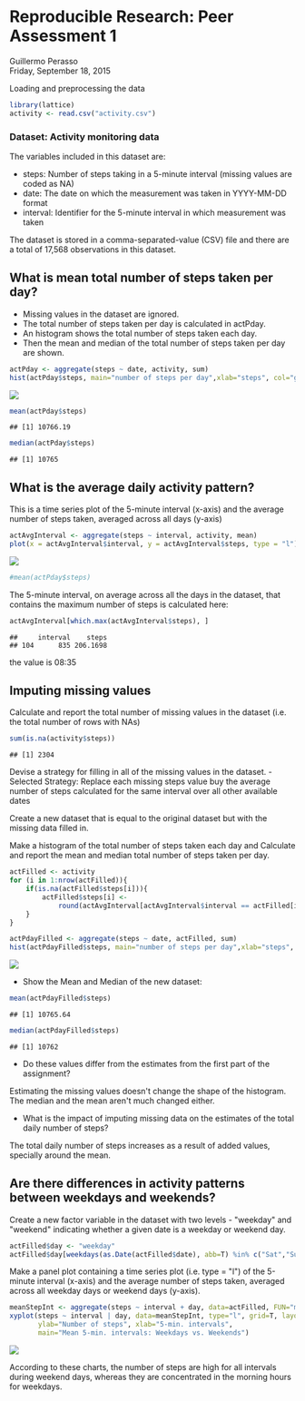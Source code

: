 # Reproducible Research: Peer Assessment 1
Guillermo Perasso  
Friday, September 18, 2015  

Loading and preprocessing the data


```r
library(lattice)
activity <- read.csv("activity.csv")
```

### Dataset: Activity monitoring data

The variables included in this dataset are:

- steps: Number of steps taking in a 5-minute interval (missing values are coded as NA)
- date: The date on which the measurement was taken in YYYY-MM-DD format
- interval: Identifier for the 5-minute interval in which measurement was taken

The dataset is stored in a comma-separated-value (CSV) file and there are a total of 17,568 observations in this dataset.

## What is mean total number of steps taken per day?

- Missing values in the dataset are ignored.
- The total number of steps taken per day is calculated in actPday.
- An histogram shows the total number of steps taken each day.
- Then the mean and median of the total number of steps taken per day are shown.


```r
actPday <- aggregate(steps ~ date, activity, sum)
hist(actPday$steps, main="number of steps per day",xlab="steps", col="green", breaks = 10)
```

![](PA1_template_files/figure-html/unnamed-chunk-1-1.png) 

```r
mean(actPday$steps)
```

```
## [1] 10766.19
```

```r
median(actPday$steps)
```

```
## [1] 10765
```


## What is the average daily activity pattern?

This is a time series plot of the 5-minute interval (x-axis) and the average number of steps taken, averaged across all days (y-axis)


```r
actAvgInterval <- aggregate(steps ~ interval, activity, mean)
plot(x = actAvgInterval$interval, y = actAvgInterval$steps, type = "l") 
```

![](PA1_template_files/figure-html/unnamed-chunk-2-1.png) 

```r
#mean(actPday$steps)
```

The 5-minute interval, on average across all the days in the dataset, that contains the maximum number of steps is calculated here:


```r
actAvgInterval[which.max(actAvgInterval$steps), ]
```

```
##     interval    steps
## 104      835 206.1698
```

the value is 08:35 


## Imputing missing values


Calculate and report the total number of missing values in the dataset (i.e. the total number of rows with NAs)


```r
sum(is.na(activity$steps))
```

```
## [1] 2304
```

Devise a strategy for filling in all of the missing values in the dataset. 
-Selected Strategy: Replace each missing steps value buy the average number of steps calculated for the same interval over all other available dates

Create a new dataset that is equal to the original dataset but with the missing data filled in.

Make a histogram of the total number of steps taken each day and Calculate and report the mean and median total number of steps taken per day. 


```r
actFilled <- activity
for (i in 1:nrow(actFilled)){
    if(is.na(actFilled$steps[i])){
        actFilled$steps[i] <- 
            round(actAvgInterval[actAvgInterval$interval == actFilled[i,]$interval, ]$steps)
    }
}

actPdayFilled <- aggregate(steps ~ date, actFilled, sum)
hist(actPdayFilled$steps, main="number of steps per day",xlab="steps", col="green", breaks = 10)
```

![](PA1_template_files/figure-html/unnamed-chunk-5-1.png) 

- Show the Mean and Median of the new dataset: 


```r
mean(actPdayFilled$steps)
```

```
## [1] 10765.64
```

```r
median(actPdayFilled$steps)
```

```
## [1] 10762
```


- Do these values differ from the estimates from the first part of the assignment?

Estimating the missing values doesn't change the shape of the histogram. The median and the mean aren't much changed either.

- What is the impact of imputing missing data on the estimates of the total daily number of steps?

The total daily number of steps increases as a result of added values, specially around the mean.


## Are there differences in activity patterns between weekdays and weekends?

Create a new factor variable in the dataset with two levels - "weekday" and "weekend" indicating whether a given date is a weekday or weekend day.


```r
actFilled$day <- "weekday"
actFilled$day[weekdays(as.Date(actFilled$date), abb=T) %in% c("Sat","Sun")] <- "weekend"
```


Make a panel plot containing a time series plot (i.e. type = "l") of the 5-minute interval (x-axis) and the average number of steps taken, averaged across all weekday days or weekend days (y-axis). 


```r
meanStepInt <- aggregate(steps ~ interval + day, data=actFilled, FUN="mean")
xyplot(steps ~ interval | day, data=meanStepInt, type="l", grid=T, layout=c(1,2), 
       ylab="Number of steps", xlab="5-min. intervals", 
       main="Mean 5-min. intervals: Weekdays vs. Weekends")
```

![](PA1_template_files/figure-html/unnamed-chunk-8-1.png) 

According to these charts, the number of steps are high for all intervals during weekend days, whereas they are concentrated in the morning hours for weekdays.


